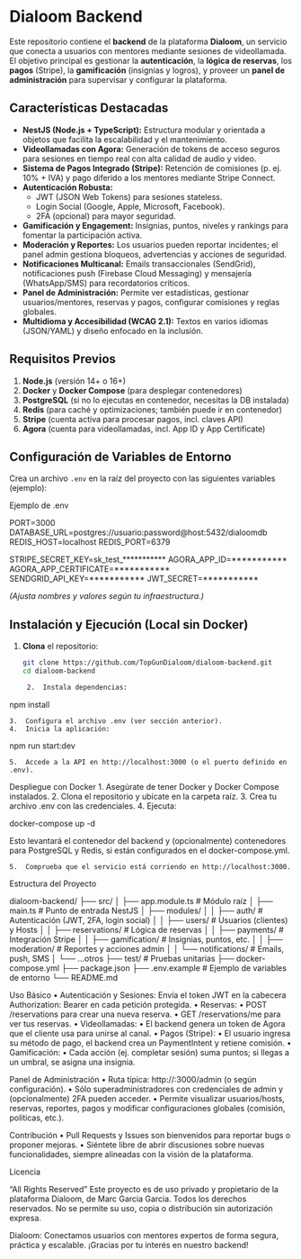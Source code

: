 # Dialoom Backend

Este repositorio contiene el **backend** de la plataforma **Dialoom**, un servicio que conecta a usuarios con mentores mediante sesiones de videollamada.  
El objetivo principal es gestionar la **autenticación**, la **lógica de reservas**, los **pagos** (Stripe), la **gamificación** (insignias y logros), y proveer un **panel de administración** para supervisar y configurar la plataforma.

## Características Destacadas

- **NestJS (Node.js + TypeScript):** Estructura modular y orientada a objetos que facilita la escalabilidad y el mantenimiento.
- **Videollamadas con Agora:** Generación de tokens de acceso seguros para sesiones en tiempo real con alta calidad de audio y video.
- **Sistema de Pagos Integrado (Stripe):** Retención de comisiones (p. ej. 10% + IVA) y pago diferido a los mentores mediante Stripe Connect.
- **Autenticación Robusta:**
  - JWT (JSON Web Tokens) para sesiones stateless.
  - Login Social (Google, Apple, Microsoft, Facebook).
  - 2FA (opcional) para mayor seguridad.
- **Gamificación y Engagement:** Insignias, puntos, niveles y rankings para fomentar la participación activa.
- **Moderación y Reportes:** Los usuarios pueden reportar incidentes; el panel admin gestiona bloqueos, advertencias y acciones de seguridad.
- **Notificaciones Multicanal:** Emails transaccionales (SendGrid), notificaciones push (Firebase Cloud Messaging) y mensajería (WhatsApp/SMS) para recordatorios críticos.
- **Panel de Administración:** Permite ver estadísticas, gestionar usuarios/mentores, reservas y pagos, configurar comisiones y reglas globales.
- **Multidioma y Accesibilidad (WCAG 2.1):** Textos en varios idiomas (JSON/YAML) y diseño enfocado en la inclusión.

## Requisitos Previos

1. **Node.js** (versión 14+ o 16+)
2. **Docker** y **Docker Compose** (para desplegar contenedores)
3. **PostgreSQL** (si no lo ejecutas en contenedor, necesitas la DB instalada)
4. **Redis** (para caché y optimizaciones; también puede ir en contenedor)
5. **Stripe** (cuenta activa para procesar pagos, incl. claves API)
6. **Agora** (cuenta para videollamadas, incl. App ID y App Certificate)

## Configuración de Variables de Entorno

Crea un archivo `.env` en la raíz del proyecto con las siguientes variables (ejemplo):

Ejemplo de .env

PORT=3000
DATABASE_URL=postgres://usuario:password@host:5432/dialoomdb
REDIS_HOST=localhost
REDIS_PORT=6379

STRIPE_SECRET_KEY=sk_test_***********
AGORA_APP_ID=***********
AGORA_APP_CERTIFICATE=***********
SENDGRID_API_KEY=***********
JWT_SECRET=***********

*(Ajusta nombres y valores según tu infraestructura.)*

## Instalación y Ejecución (Local sin Docker)

1. **Clona** el repositorio:
   ```bash
   git clone https://github.com/TopGunDialoom/dialoom-backend.git
   cd dialoom-backend

	2.	Instala dependencias:

npm install


	3.	Configura el archivo .env (ver sección anterior).
	4.	Inicia la aplicación:

npm run start:dev


	5.	Accede a la API en http://localhost:3000 (o el puerto definido en .env).

Despliegue con Docker
	1.	Asegúrate de tener Docker y Docker Compose instalados.
	2.	Clona el repositorio y ubícate en la carpeta raíz.
	3.	Crea tu archivo .env con las credenciales.
	4.	Ejecuta:

docker-compose up -d

Esto levantará el contenedor del backend y (opcionalmente) contenedores para PostgreSQL y Redis, si están configurados en el docker-compose.yml.

	5.	Comprueba que el servicio está corriendo en http://localhost:3000.

Estructura del Proyecto

dialoom-backend/
  ├── src/
  │   ├── app.module.ts         # Módulo raíz
  │   ├── main.ts               # Punto de entrada NestJS
  │   ├── modules/
  │   │   ├── auth/             # Autenticación (JWT, 2FA, login social)
  │   │   ├── users/            # Usuarios (clientes) y Hosts
  │   │   ├── reservations/     # Lógica de reservas
  │   │   ├── payments/         # Integración Stripe
  │   │   ├── gamification/     # Insignias, puntos, etc.
  │   │   ├── moderation/       # Reportes y acciones admin
  │   │   └── notifications/    # Emails, push, SMS
  │   └── ...otros
  ├── test/                     # Pruebas unitarias
  ├── docker-compose.yml
  ├── package.json
  ├── .env.example              # Ejemplo de variables de entorno
  └── README.md

Uso Básico
	•	Autenticación y Sesiones:
Envía el token JWT en la cabecera Authorization: Bearer <token> en cada petición protegida.
	•	Reservas:
	•	POST /reservations para crear una nueva reserva.
	•	GET /reservations/me para ver tus reservas.
	•	Videollamadas:
	•	El backend genera un token de Agora que el cliente usa para unirse al canal.
	•	Pagos (Stripe):
	•	El usuario ingresa su método de pago, el backend crea un PaymentIntent y retiene comisión.
	•	Gamificación:
	•	Cada acción (ej. completar sesión) suma puntos; si llegas a un umbral, se asigna una insignia.

Panel de Administración
	•	Ruta típica: http://<server>:3000/admin (o según configuración).
	•	Sólo superadministradores con credenciales de admin y (opcionalmente) 2FA pueden acceder.
	•	Permite visualizar usuarios/hosts, reservas, reportes, pagos y modificar configuraciones globales (comisión, políticas, etc.).

Contribución
	•	Pull Requests y Issues son bienvenidos para reportar bugs o proponer mejoras.
	•	Siéntete libre de abrir discusiones sobre nuevas funcionalidades, siempre alineadas con la visión de la plataforma.

Licencia

“All Rights Reserved”
Este proyecto es de uso privado y propietario de la plataforma Dialoom, de Marc Garcia Garcia.
Todos los derechos reservados. No se permite su uso, copia o distribución sin autorización expresa.

Dialoom: Conectamos usuarios con mentores expertos de forma segura, práctica y escalable. ¡Gracias por tu interés en nuestro backend!
